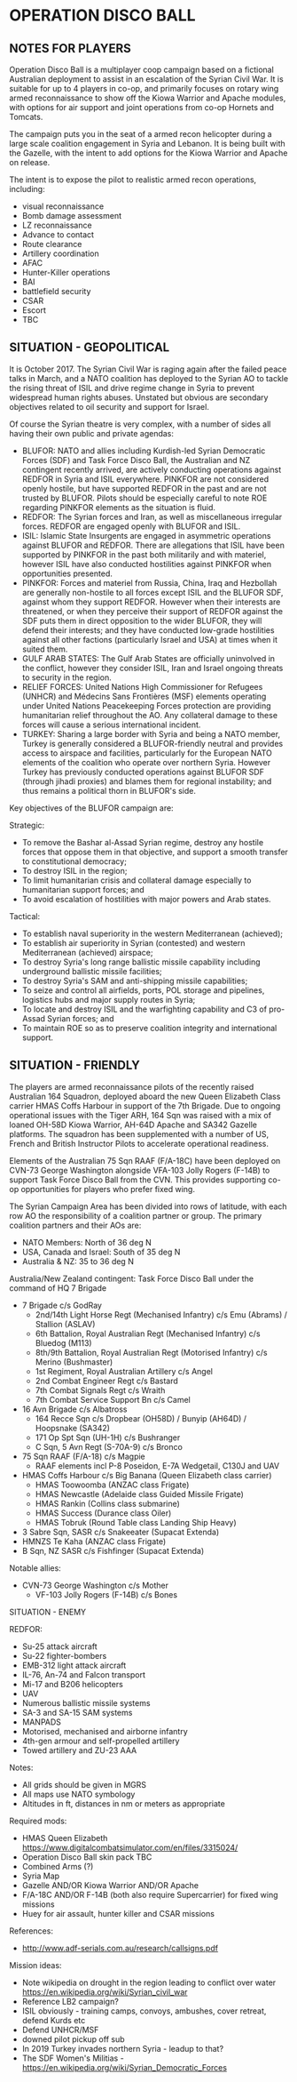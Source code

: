 # OPERATION DISCO BALL

## NOTES FOR PLAYERS

Operation Disco Ball is a multiplayer coop campaign based on a fictional Australian deployment to assist in an escalation of the Syrian Civil War. It is suitable for up to 4 players in co-op, and primarily focuses on rotary wing armed reconnaissance to show off the Kiowa Warrior and Apache modules, with options for air support and joint operations from co-op Hornets and Tomcats.

The campaign puts you in the seat of a armed recon helicopter during a large scale coalition engagement in Syria and Lebanon. It is being built with the Gazelle, with the intent to add options for the Kiowa Warrior and Apache on release.

The intent is to expose the pilot to realistic armed recon operations, including:

* visual reconnaissance
* Bomb damage assessment
* LZ reconnaissance
* Advance to contact
* Route clearance
* Artillery coordination
* AFAC
* Hunter-Killer operations
* BAI
* battlefield security
* CSAR
* Escort
* TBC

## SITUATION - GEOPOLITICAL

It is October 2017. The Syrian Civil War is raging again after the failed peace talks in March, and a NATO coalition has deployed to the Syrian AO to tackle the rising threat of ISIL and drive regime change in Syria to prevent widespread human rights abuses. Unstated but obvious are secondary objectives related to oil security and support for Israel.

Of course the Syrian theatre is very complex, with a number of sides all having their own public and private agendas:

* BLUFOR: NATO and allies including Kurdish-led Syrian Democratic Forces (SDF) and Task Force Disco Ball, the Australian and NZ contingent recently arrived, are actively conducting operations against REDFOR in Syria and ISIL everywhere. PINKFOR are not considered openly hostile, but have supported REDFOR in the past and are not trusted by BLUFOR. Pilots should be especially careful to note ROE regarding PINKFOR elements as the situation is fluid.
* REDFOR: The Syrian forces and Iran, as well as miscellaneous irregular forces. REDFOR are engaged openly with BLUFOR and ISIL.
* ISIL: Islamic State Insurgents are engaged in asymmetric operations against BLUFOR and REDFOR. There are allegations that ISIL have been supported by PINKFOR in the past both militarily and with materiel, however ISIL have also conducted hostilities against PINKFOR when opportunities presented.
* PINKFOR: Forces and materiel from Russia, China, Iraq and Hezbollah are generally non-hostile to all forces except ISIL and the BLUFOR SDF, against whom they support REDFOR. However when their interests are threatened, or when they perceive their support of REDFOR against the SDF puts them in direct opposition to the wider BLUFOR, they will defend their interests; and they have conducted low-grade hostilities against all other factions (particularly Israel and USA) at times when it suited them.
* GULF ARAB STATES: The Gulf Arab States are officially uninvolved in the conflict, however they consider ISIL, Iran and Israel ongoing threats to security in the region.
* RELIEF FORCES: United Nations High Commissioner for Refugees (UNHCR) and Médecins Sans Frontières (MSF) elements operating under United Nations Peacekeeping Forces protection are providing humanitarian relief throughout the AO. Any collateral damage to these forces will cause a serious international incident.
* TURKEY: Sharing a large border with Syria and being a NATO member, Turkey is generally considered a BLUFOR-friendly neutral and provides access to airspace and facilities, particularly for the European NATO elements of the coalition who operate over northern Syria. However Turkey has previously conducted operations against BLUFOR SDF (through jihadi proxies) and blames them for regional instability; and thus remains a political thorn in BLUFOR's side.

Key objectives of the BLUFOR campaign are:

Strategic:
* To remove the Bashar al-Assad Syrian regime, destroy any hostile forces that oppose them in that objective, and support a smooth transfer to constitutional democracy;
* To destroy ISIL in the region;
* To limit humanitarian crisis and collateral damage especially to humanitarian support forces; and
* To avoid escalation of hostilities with major powers and Arab states.

Tactical:
* To establish naval superiority in the western Mediterranean (achieved);
* To establish air superiority in Syrian (contested) and western Mediterranean (achieved) airspace;
* To destroy Syria's long range ballistic missile capability including underground ballistic missile facilities;
* To destroy Syria's SAM and anti-shipping missile capabilities;
* To seize and control all airfields, ports, POL storage and pipelines, logistics hubs and major supply routes in Syria;
* To locate and destroy ISIL and the warfighting capability and C3 of pro-Assad Syrian forces; and
* To maintain ROE so as to preserve coalition integrity and international support.

## SITUATION - FRIENDLY

The players are armed reconnaissance pilots of the recently raised Australian 164 Squadron, deployed aboard the new Queen Elizabeth Class carrier HMAS Coffs Harbour in support of the 7th Brigade. Due to ongoing operational issues with the Tiger ARH, 164 Sqn was raised with a mix of loaned OH-58D Kiowa Warrior, AH-64D Apache and SA342 Gazelle platforms. The squadron has been supplemented with a number of US, French and British Instructor Pilots to accelerate operational readiness.

Elements of the Australian 75 Sqn RAAF (F/A-18C) have been deployed on CVN-73 George Washington alongside VFA-103 Jolly Rogers (F-14B) to support Task Force Disco Ball from the CVN. This provides supporting co-op opportunities for players who prefer fixed wing.

The Syrian Campaign Area has been divided into rows of latitude, with each row AO the responsibility of a coalition partner or group. The primary coalition partners and their AOs are:

* NATO Members: North of 36 deg N
* USA, Canada and Israel: South of 35 deg N
* Australia & NZ: 35 to 36 deg N

Australia/New Zealand contingent: Task Force Disco Ball under the command of HQ 7 Brigade

* 7 Brigade c/s GodRay
  * 2nd/14th Light Horse Regt (Mechanised Infantry) c/s Emu (Abrams) / Stallion (ASLAV)
  * 6th Battalion, Royal Australian Regt (Mechanised Infantry) c/s Bluedog (M113)
  * 8th/9th Battalion, Royal Australian Regt (Motorised Infantry) c/s Merino (Bushmaster)
  * 1st Regiment, Royal Australian Artillery c/s Angel
  * 2nd Combat Engineer Regt c/s Bastard
  * 7th Combat Signals Regt c/s Wraith
  * 7th Combat Service Support Bn c/s Camel
* 16 Avn Brigade c/s Albatross
  * 164 Recce Sqn c/s Dropbear (OH58D) / Bunyip (AH64D) / Hoopsnake (SA342)
  * 171 Op Spt Sqn (UH-1H) c/s Bushranger
  * C Sqn, 5 Avn Regt (S-70A-9) c/s Bronco
* 75 Sqn RAAF (F/A-18) c/s Magpie
  * RAAF elements incl P-8 Poseidon, E-7A Wedgetail, C130J and UAV
* HMAS Coffs Harbour c/s Big Banana (Queen Elizabeth class carrier)
  * HMAS Toowoomba (ANZAC class Frigate)
  * HMAS Newcastle (Adelaide class Guided Missile Frigate)
  * HMAS Rankin (Collins class submarine)
  * HMAS Success (Durance class Oiler)
  * HMAS Tobruk (Round Table class Landing Ship Heavy)
* 3 Sabre Sqn, SASR c/s Snakeeater (Supacat Extenda)
* HMNZS Te Kaha (ANZAC class Frigate)
* B Sqn, NZ SASR c/s Fishfinger (Supacat Extenda)

Notable allies:

* CVN-73 George Washington c/s Mother
  * VF-103 Jolly Rogers (F-14B) c/s Bones

SITUATION - ENEMY

REDFOR:


* Su-25 attack aircraft
* Su-22 fighter-bombers
* EMB-312 light attack aircraft
* IL-76, An-74 and Falcon transport
* Mi-17 and B206 helicopters
* UAV
* Numerous ballistic missile systems
* SA-3 and SA-15 SAM systems
* MANPADS
* Motorised, mechanised and airborne infantry
* 4th-gen armour and self-propelled artillery
* Towed artillery and ZU-23 AAA

Notes:

* All grids should be given in MGRS
* All maps use NATO symbology
* Altitudes in ft, distances in nm or meters as appropriate

Required mods:
* HMAS Queen Elizabeth https://www.digitalcombatsimulator.com/en/files/3315024/
* Operation Disco Ball skin pack TBC
* Combined Arms (?)
* Syria Map
* Gazelle AND/OR Kiowa Warrior AND/OR Apache
* F/A-18C AND/OR F-14B (both also require Supercarrier) for fixed wing missions
* Huey for air assault, hunter killer and CSAR missions

References:

* http://www.adf-serials.com.au/research/callsigns.pdf

Mission ideas:

* Note wikipedia on drought in the region leading to conflict over water https://en.wikipedia.org/wiki/Syrian_civil_war
* Reference LB2 campaign?
* ISIL obviously - training camps, convoys, ambushes, cover retreat, defend Kurds etc
* Defend UNHCR/MSF
* downed pilot pickup off sub
* In 2019 Turkey invades northern Syria - leadup to that?
* The SDF Women's Militias - https://en.wikipedia.org/wiki/Syrian_Democratic_Forces
